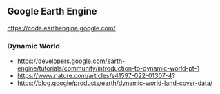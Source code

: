 ## Google Earth Engine

https://code.earthengine.google.com/


### Dynamic World 
- https://developers.google.com/earth-engine/tutorials/community/introduction-to-dynamic-world-pt-1
- https://www.nature.com/articles/s41597-022-01307-4?
- https://blog.google/products/earth/dynamic-world-land-cover-data/




